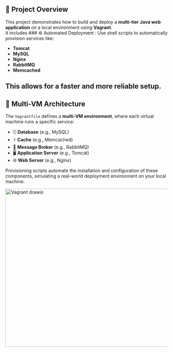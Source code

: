 ## 🚀 Project Overview

This project demonstrates how to build and deploy a **multi-tier Java web application** on a local environment using **Vagrant**.  
It includes ### ⚙️ Automated Deployment :
Use shell scripts to automatically provision services like:
- **Tomcat**
- **MySQL**
- **Nginx**
- **RabbitMQ**
- **Memcached**


This allows for a faster and more reliable setup.
---
## 🧱 Multi-VM Architecture

The `Vagrantfile` defines a **multi-VM environment**, where each virtual machine runs a specific service:

- 🗄️ **Database** (e.g., MySQL)  
- ⚡ **Cache** (e.g., Memcached)  
- 📩 **Message Broker** (e.g., RabbitMQ)  
- 🖥️ **Application Server** (e.g., Tomcat)  
- 🌐 **Web Server** (e.g., Nginx)

Provisioning scripts automate the installation and configuration of these components, simulating a real-world deployment environment on your local machine.



<img width="801" height="491" alt="Vagrant drawio" src="https://github.com/user-attachments/assets/abb90a71-ebcd-441a-aa22-ec0181d04387" />
